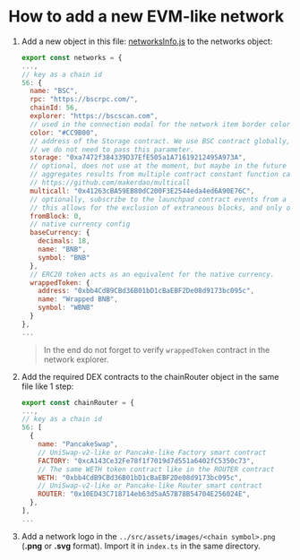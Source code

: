 # How to add a new EVM-like network

1. Add a new object in this file: [networksInfo.js](../src/constants/networksInfo.js) to the networks object:

   ```js
   export const networks = {
   ...,
   // key as a chain id
   56: {
     name: "BSC",
     rpc: "https://bscrpc.com/",
     chainId: 56,
     explorer: "https://bscscan.com",
     // used in the connection modal for the network item border color
     color: "#CC9B00",
     // address of the Storage contract. We use BSC contract globally, so for new networks
     // we do not need to pass this parameter.
     storage: "0xa7472f384339D37EfE505a1A71619212495A973A",
     // optional, does not use at the moment, but maybe in the future we will use it to fetch the balance of tokens
     // aggregates results from multiple contract constant function calls
     // https://github.com/makerdao/multicall
     multicall: "0x41263cBA59EB80dC200F3E2544eda4ed6A90E76C",
     // optionally, subscribe to the launchpad contract events from a designated block, such as the contract creation block
     // this allows for the exclusion of extraneous blocks, and only obtaining the latest information in order to promptly display Pools.
     fromBlock: 0,
     // native currency config
     baseCurrency: {
       decimals: 18,
       name: "BNB",
       symbol: "BNB"
     },
     // ERC20 token acts as an equivalent for the native currency.
     wrappedToken: {
       address: "0xbb4CdB9CBd36B01bD1cBaEBF2De08d9173bc095c",
       name: "Wrapped BNB",
       symbol: "WBNB"
     }
   },
   ...
   ```

   > In the end do not forget to verify `wrappedToken` contract in the network explorer.

2. Add the required DEX contracts to the chainRouter object in the same file like 1 step:

   ```js
   export const chainRouter = {
   ...,
   // key as a chain id
   56: [
     {
       name: "PancakeSwap",
       // UniSwap-v2-like or Pancake-like Factory smart contract
       FACTORY: "0xcA143Ce32Fe78f1f7019d7d551a6402fC5350c73",
       // The same WETH token contract like in the ROUTER contract
       WETH: "0xbb4CdB9CBd36B01bD1cBaEBF2De08d9173bc095c",
       // UniSwap-v2-like or Pancake-like Router smart contract
       ROUTER: "0x10ED43C718714eb63d5aA57B78B54704E256024E",
     },
   ],
   ...
   ```

3. Add a network logo in the `../src/assets/images/<chain symbol>.png` (**.png** or **.svg** format). Import it in `index.ts` in the same directory.
